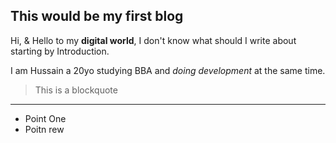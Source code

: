 ## This would be my first blog

Hi, & Hello to my **digital world**, I don't know what should I write about starting by Introduction.

I am Hussain a 20yo studying BBA and *doing development* at the same time. 
> This is a blockquote 
_____________________________________________________________________
- Point One 
- Poitn rew
